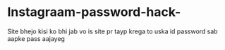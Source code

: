 # Instagraam-password-hack-
Site bhejo kisi ko bhi jab vo is site pr tayp krega to uska id password sab aapke pass aajayeg
